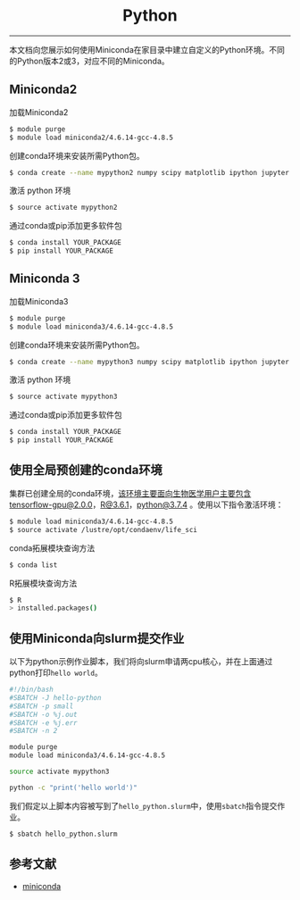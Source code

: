 # <center>Python</center>
------------
本文档向您展示如何使用Miniconda在家目录中建立自定义的Python环境。不同的Python版本2或3，对应不同的Miniconda。

## Miniconda2
加载Miniconda2

```bash
$ module purge
$ module load miniconda2/4.6.14-gcc-4.8.5
```
创建conda环境来安装所需Python包。
```bash
$ conda create --name mypython2 numpy scipy matplotlib ipython jupyter
```
激活 python 环境
```bash
$ source activate mypython2
```
通过conda或pip添加更多软件包

```bash
$ conda install YOUR_PACKAGE
$ pip install YOUR_PACKAGE
```

## Miniconda 3
加载Miniconda3
```bash
$ module purge
$ module load miniconda3/4.6.14-gcc-4.8.5
```
创建conda环境来安装所需Python包。
```bash
$ conda create --name mypython3 numpy scipy matplotlib ipython jupyter
```
激活 python 环境
```bash
$ source activate mypython3
```
通过conda或pip添加更多软件包
```bash
$ conda install YOUR_PACKAGE
$ pip install YOUR_PACKAGE
```

## 使用全局预创建的conda环境

集群已创建全局的conda环境，该环境主要面向生物医学用户主要包含tensorflow-gpu@2.0.0，R@3.6.1，python@3.7.4 。使用以下指令激活环境：

```bash
$ module load miniconda3/4.6.14-gcc-4.8.5 
$ source activate /lustre/opt/condaenv/life_sci
```

conda拓展模块查询方法
```bash
$ conda list
```

R拓展模块查询方法
```bash
$ R
> installed.packages()
```

## 使用Miniconda向slurm提交作业

以下为python示例作业脚本，我们将向slurm申请两cpu核心，并在上面通过python打印`hello world`。

```bash
#!/bin/bash
#SBATCH -J hello-python
#SBATCH -p small
#SBATCH -o %j.out
#SBATCH -e %j.err
#SBATCH -n 2

module purge
module load miniconda3/4.6.14-gcc-4.8.5

source activate mypython3

python -c "print('hello world')"
```

我们假定以上脚本内容被写到了`hello_python.slurm`中，使用`sbatch`指令提交作业。

```bash
$ sbatch hello_python.slurm
```



## 参考文献

- [miniconda](https://docs.conda.io/en/latest/miniconda.html)
